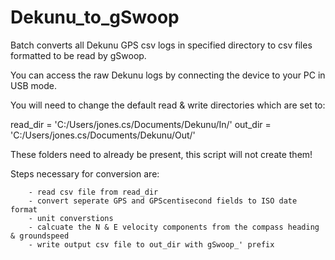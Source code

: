 # Dekunu_to_gSwoop

Batch converts all Dekunu GPS csv logs in specified directory to csv files 
formatted to be read by gSwoop.

You can access the raw Dekunu logs by connecting the device to your PC in USB mode.

You will need to change the default read & write directories which are set to:

  read_dir = 'C:/Users/jones.cs/Documents/Dekunu/In/'
  out_dir = 'C:/Users/jones.cs/Documents/Dekunu/Out/'

These folders need to already be present, this script will not create them!

Steps necessary for conversion are:

        - read csv file from read_dir
        - convert seperate GPS and GPScentisecond fields to ISO date format
        - unit converstions
        - calcuate the N & E velocity components from the compass heading & groundspeed
        - write output csv file to out_dir with gSwoop_' prefix
